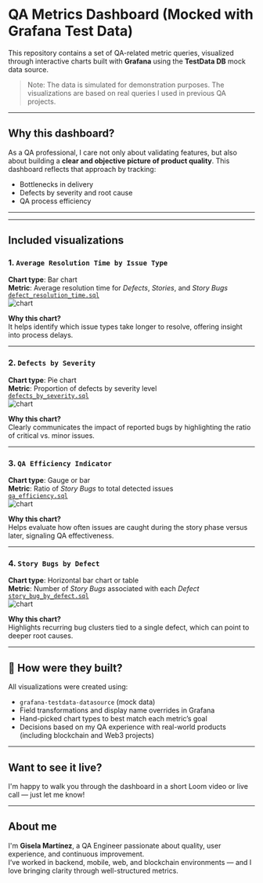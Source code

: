 # QA Metrics Dashboard (Mocked with Grafana Test Data)

This repository contains a set of QA-related metric queries, visualized through interactive charts built with **Grafana** using the **TestData DB** mock data source.

> Note: The data is simulated for demonstration purposes. The visualizations are based on real queries I used in previous QA projects.

---

## Why this dashboard?

As a QA professional, I care not only about validating features, but also about building a **clear and objective picture of product quality**. This dashboard reflects that approach by tracking:

-  Bottlenecks in delivery
-  Defects by severity and root cause
-  QA process efficiency

---

---

## Included visualizations

### 1. `Average Resolution Time by Issue Type`
**Chart type**: Bar chart  
**Metric**: Average resolution time for *Defects*, *Stories*, and *Story Bugs*  
 [`defect_resolution_time.sql`](queries/defect_resolution_time.sql)  
 ![chart](dashboard/chart_defect_resolution.png)

**Why this chart?**  
It helps identify which issue types take longer to resolve, offering insight into process delays.

---

### 2. `Defects by Severity`
**Chart type**: Pie chart  
**Metric**: Proportion of defects by severity level  
 [`defects_by_severity.sql`](queries/defects_by_severity.sql)  
 ![chart](dashboard/chart_defects_by_severity.png)

**Why this chart?**  
Clearly communicates the impact of reported bugs by highlighting the ratio of critical vs. minor issues.

---

### 3. `QA Efficiency Indicator`
**Chart type**: Gauge or bar  
**Metric**: Ratio of *Story Bugs* to total detected issues  
 [`qa_efficiency.sql`](queries/qa_efficiency.sql)  
 ![chart](dashboard/chart_qa_efficiency.png)

**Why this chart?**  
Helps evaluate how often issues are caught during the story phase versus later, signaling QA effectiveness.

---

### 4. `Story Bugs by Defect`
**Chart type**: Horizontal bar chart or table  
**Metric**: Number of *Story Bugs* associated with each *Defect*  
 [`story_bug_by_defect.sql`](queries/story_bug_by_defect.sql)  
 ![chart](dashboard/chart_story_bug_by_defect.png)

**Why this chart?**  
Highlights recurring bug clusters tied to a single defect, which can point to deeper root causes.

---

## 🔧 How were they built?

All visualizations were created using:

-  `grafana-testdata-datasource` (mock data)
-  Field transformations and display name overrides in Grafana
-  Hand-picked chart types to best match each metric’s goal
-  Decisions based on my QA experience with real-world products (including blockchain and Web3 projects)

---

## Want to see it live?

I'm happy to walk you through the dashboard in a short Loom video or live call — just let me know!

---

## About me

I'm **Gisela Martínez**, a QA Engineer passionate about quality, user experience, and continuous improvement.  
I’ve worked in backend, mobile, web, and blockchain environments — and I love bringing clarity through well-structured metrics.

